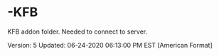 # -KFB
KFB addon folder. Needed to connect to server.


Version: 5
Updated: 06-24-2020 06:13:00 PM EST [American Format]

